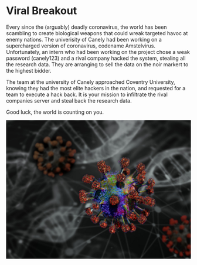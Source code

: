 # Viral Breakout 

Every since the (arguably) deadly coronavirus, the world has been scambling to create biological weapons that could wreak targeted havoc at enemy nations. The univerisity of Canely had been working on a supercharged version of coronavirus, codename Amstelvirus. Unfortunately, an intern who had been working on the project chose a weak password (canely123) and a rival company hacked the system, stealing all the research data. They are arranging to sell the data on the noir markert to the highest bidder.

The team at the university of Canely approached Coventry University, knowing they had the most elite hackers in the nation, and requested for a team to execute a hack back. It is your mission to infiltrate the rival companies server and steal back the research data.

Good luck, the world is counting on you.

![virus](./images/virus.jpg)


